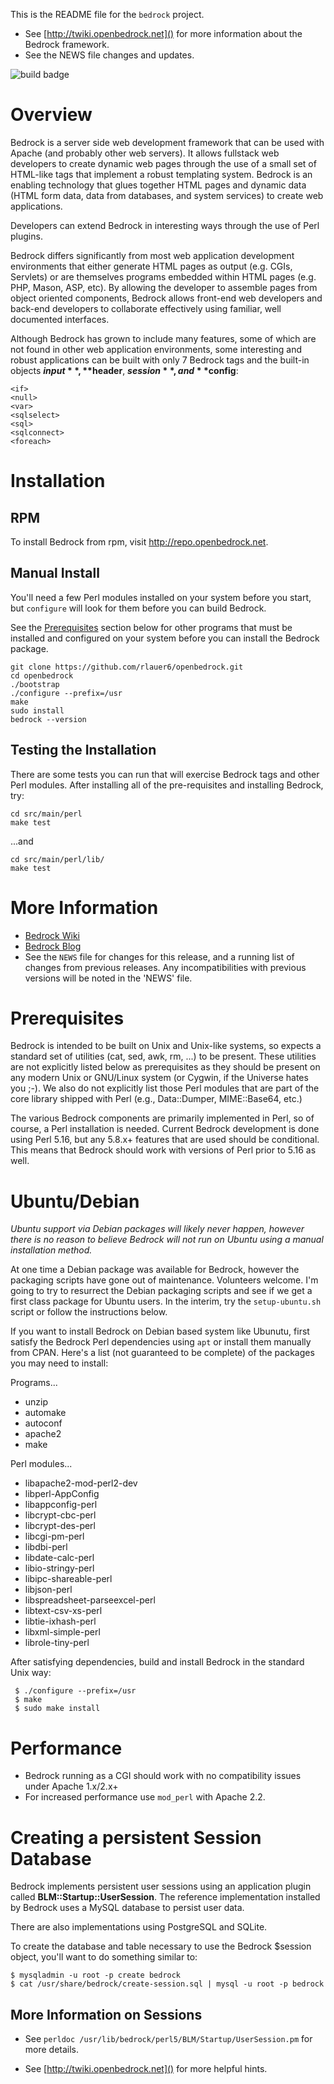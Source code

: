 This is the README file for the `bedrock` project.

* See [http://twiki.openbedrock.net]() for more information about the
Bedrock framework.
* See the NEWS file changes and updates.

![build badge](https://codebuild.us-east-1.amazonaws.com/badges?uuid=eyJlbmNyeXB0ZWREYXRhIjoiT1JrZzVFMWVTeGV6bGdWejJGQzM3V0UyZEt4RFhlTVVVYnhERHF3cEsrN0NrVFVFcGc0dUxqKzF2Y3JCSElqNnJLa0ZqK083bUhvOGVyVGQ4Z05jU25FPSIsIml2UGFyYW1ldGVyU3BlYyI6Ijk5UlFFb1R6aFNXRFNHTnkiLCJtYXRlcmlhbFNldFNlcmlhbCI6MX0%3D&branch=master)

# Overview

Bedrock is a server side web development framework that can be used
with Apache (and probably other web servers). It allows fullstack web
developers to create dynamic web pages through the use of a small set
of HTML-like tags that implement a robust templating system. Bedrock
is an enabling technology that glues together HTML pages and dynamic
data (HTML form data, data from databases, and system services) to
create web applications.

Developers can extend Bedrock in interesting ways through the use of
Perl plugins.

Bedrock differs significantly from most web application development
environments that either generate HTML pages as output (e.g. CGIs,
Servlets) or are themselves programs embedded within HTML pages
(e.g. PHP, Mason, ASP, etc). By allowing the developer to assemble
pages from object oriented components, Bedrock allows front-end web
developers and back-end developers to collaborate effectively using
familiar, well documented interfaces.

Although Bedrock has grown to include many features, some of which are
not found in other web application environments, some interesting and
robust applications can be built with only 7 Bedrock tags and the
built-in objects **$input**, **$header**, **$session**, and **$config**:

```
<if>
<null>
<var>
<sqlselect>
<sql>
<sqlconnect>
<foreach>
```

# Installation

## RPM

To install Bedrock from rpm, visit http://repo.openbedrock.net.

## Manual Install

You'll need a few Perl modules installed on your system before you
start, but `configure` will look for them before you can build
Bedrock.

See the [Prerequisites](#prerequisites) section below for other programs that must be
installed and configured on your system before you can install the Bedrock
package.

```
git clone https://github.com/rlauer6/openbedrock.git
cd openbedrock
./bootstrap
./configure --prefix=/usr
make
sudo install
bedrock --version
```

## Testing the Installation

There are some tests you can run that will exercise Bedrock tags and
other Perl modules.  After installing all of the pre-requisites and
installing Bedrock, try:

```
cd src/main/perl
make test
```

...and

```
cd src/main/perl/lib/
make test
```

# More Information

* [Bedrock Wiki](http://twiki.openbedrock.net)
* [Bedrock Blog](http://openbedrock.blogspot.com)
* See the `NEWS` file for changes for this release, and a running list of
changes from previous releases. Any incompatibilities with previous versions
will be noted in the 'NEWS' file.

# Prerequisites

Bedrock is intended to be built on Unix and Unix-like systems, so expects a
standard set of utilities (cat, sed, awk, rm, ...) to be present. These
utilities are not explicitly listed below as prerequisites as they should be
present on any modern Unix or GNU/Linux system (or Cygwin, if the Universe
hates you ;-). We also do not explicitly list those Perl modules that are part
of the core library shipped with Perl (e.g., Data::Dumper, MIME::Base64, etc.)

The various Bedrock components are primarily implemented in Perl, so of
course, a Perl installation is needed. Current Bedrock development is done
using Perl 5.16, but any 5.8.x+ features that are used should be
conditional. This means that Bedrock should work with versions of Perl prior
to 5.16 as well.

# Ubuntu/Debian

_Ubuntu support via Debian packages will likely never happen, however
there is no reason to believe Bedrock will not run on Ubuntu using a
manual installation method._

At one time a Debian package was available for Bedrock, however the
packaging scripts have gone out of maintenance.  Volunteers welcome.
I'm going to try to resurrect the Debian packaging scripts and see if
we get a first class package for Ubuntu users.  In the interim, try
the `setup-ubuntu.sh` script or follow the instructions below.

If you want to install Bedrock on Debian based system like Ubunutu,
first satisfy the Bedrock Perl dependencies using `apt` or install
them manually from CPAN.  Here's a list (not guaranteed to be
complete) of the packages you may need to install:

Programs...

* unzip
* automake
* autoconf
* apache2
* make

Perl modules...

* libapache2-mod-perl2-dev
* libperl-AppConfig
* libappconfig-perl
* libcrypt-cbc-perl
* libcrypt-des-perl
* libcgi-pm-perl
* libdbi-perl
* libdate-calc-perl
* libio-stringy-perl
* libipc-shareable-perl
* libjson-perl
* libspreadsheet-parseexcel-perl
* libtext-csv-xs-perl
* libtie-ixhash-perl
* libxml-simple-perl
* librole-tiny-perl

After satisfying dependencies, build and install Bedrock in the
standard Unix way:

```
 $ ./configure --prefix=/usr
 $ make
 $ sudo make install
```

# Performance

* Bedrock running as a CGI should work with no compatibility issues
under Apache 1.x/2.x+
* For increased performance use `mod_perl` with Apache 2.2.

# Creating a persistent Session Database

Bedrock implements persistent user sessions using an application
plugin called **BLM::Startup::UserSession**.  The reference implementation
installed by Bedrock uses a MySQL database to persist user data.

There are also implementations using PostgreSQL and SQLite.

To create the database and table necessary to use the Bedrock $session
object, you'll want to do something similar to:

```
$ mysqladmin -u root -p create bedrock
$ cat /usr/share/bedrock/create-session.sql | mysql -u root -p bedrock
```

## More Information on Sessions

* See `perldoc /usr/lib/bedrock/perl5/BLM/Startup/UserSession.pm` for
more details.

* See [http://twiki.openbedrock.net]() for more helpful hints.
